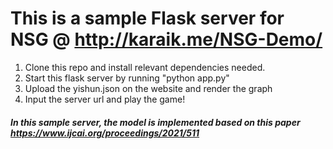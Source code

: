 # This is a sample Flask server for NSG @ http://karaik.me/NSG-Demo/

1) Clone this repo and install relevant dependencies needed.
2) Start this flask server by running "python app.py"
3) Upload the yishun.json on the website and render the graph
4) Input the server url and play the game!

##### In this sample server, the model is implemented based on this paper https://www.ijcai.org/proceedings/2021/511 